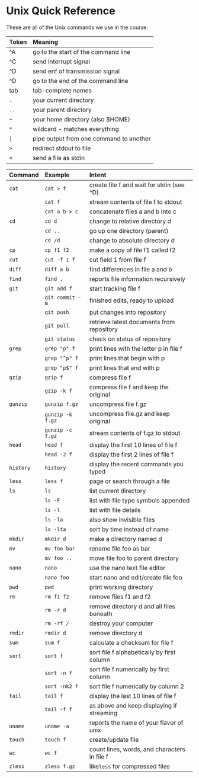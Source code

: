 Unix Quick Reference
====================

These are all of the Unix commands we use in the course.

| Token | Meaning
|:------|:-------------------------------------------
| ^A    | go to the start of the command line
| ^C    | send interrupt signal
| ^D    | send enf of transmission signal
| ^D    | go to the end of the command line
| tab   | tab-complete names
| `.`   | your current directory
| `..`  | your parent directory
| `~`   | your home directory (also $HOME)
| `*`   | wildcard - matches everything
| `\|`  | pipe output from one command to another
| `>`   | redirect stdout to file
| `<`   | send a file as stdin


| Command   | Example          | Intent
|:----------|:-----------------|:----------------------------------------------
| `cat`     | `cat > f`        | create file f and wait for stdin (see ^D)
|           | `cat f`          | stream contents of file f to stdout
|           | `cat a b > c`    | concatenate files a and b into c
| `cd`      | `cd d`           | change to relative directory d
|           | `cd ..`          | go up one directory (parent)
|           | `cd /d`          | change to absolute directory d
| `cp`      | `cp f1 f2`       | make a copy of file f1 called f2
| `cut`     | `cut -f 1 f`     | cut field 1 from file f
| `diff`    | `diff a b`       | find differences in file a and b
| `find`    | `find .`         | reports file information recursively
| `git`     | `git add f`      | start tracking file f
|           | `git commit -m`  | finished edits, ready to upload
|           | `git push`       | put changes into repository
|           | `git pull`       | retrieve latest documents from repository
|           | `git status`     | check on status of repository
| `grep`    | `grep "p" f`     | print lines with the letter p in file f
|           | `grep "^p" f`    | print lines that begin with p
|           | `grep "p$" f`    | print lines that end with p
| `gzip`    | `gzip f`         | compress file f
|           | `gzip -k f`      | compress file f and keep the original
| `gunzip`  | `gunzip f.gz`    | uncompress file f.gz
|           | `gunzip -k f.gz` | uncompress file.gz and keep original
|           | `gunzip -c f.gz` | stream contents of f.gz to stdout
| `head`    | `head f`         | display the first 10 lines of file f
|           | `head -2 f`      | display the first 2 lines of file f
| `history` | `history`        | display the recent commands you typed
| `less`    | `less f`         | page or search through a file
| `ls`      | `ls`             | list current directory
|           | `ls -F`          | list with file type symbols appended
|           | `ls -l`          | list with file details
|           | `ls -la`         | also show invisible files
|           | `ls -lta`        | sort by time instead of name
| `mkdir`   | `mkdir d`        | make a directory named d
| `mv`      | `mv foo bar`     | rename file foo as bar
|           | `mv foo ..`      | move file foo to parent directory
| `nano`    | `nano`           | use the nano text file editor
|           | `nano foo`       | start nano and edit/create file foo
| `pwd`     | `pwd`            | print working directory
| `rm`      | `rm f1 f2`       | remove files f1 and f2
|           | `rm -r d`        | remove directory d and all files beneath
|           | `rm -rf /`       | destroy your computer
| `rmdir`   | `rmdir d`        | remove directory d
| `sum`     | `sum f`          | calculate a checksum for file f
| `sort`    | `sort f`         | sort file f alphabetically by first column
|           | `sort -n f`      | sort file f numerically by first column
|           | `sort -nk2 f`    | sort file f numerically by column 2
| `tail`    | `tail f`         | display the last 10 lines of file f
|           | `tail -f f`      | as above and keep displaying if streaming
| `uname`   | `uname -a`       | reports the name of your flavor of unix
| `touch`   | `touch f`        | create/update file
| `wc`      | `wc f`           | count lines, words, and characters in file f
| `zless`   | `zless f.gz`     | like`less` for compressed files
